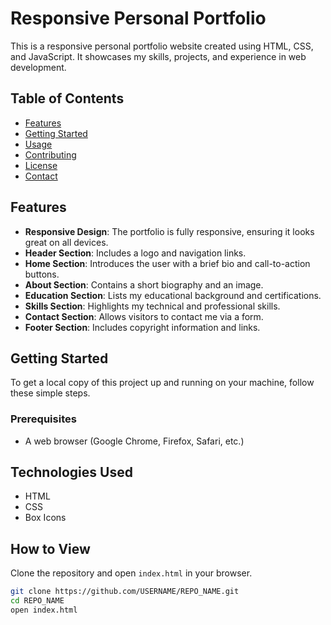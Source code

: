 # Responsive Personal Portfolio

This is a responsive personal portfolio website created using HTML, CSS, and JavaScript. It showcases my skills, projects, and experience in web development.

## Table of Contents
- [Features](#features)
- [Getting Started](#getting-started)
- [Usage](#usage)
- [Contributing](#contributing)
- [License](#license)
- [Contact](#contact)

## Features
- **Responsive Design**: The portfolio is fully responsive, ensuring it looks great on all devices.
- **Header Section**: Includes a logo and navigation links.
- **Home Section**: Introduces the user with a brief bio and call-to-action buttons.
- **About Section**: Contains a short biography and an image.
- **Education Section**: Lists my educational background and certifications.
- **Skills Section**: Highlights my technical and professional skills.
- **Contact Section**: Allows visitors to contact me via a form.
- **Footer Section**: Includes copyright information and links.

## Getting Started
To get a local copy of this project up and running on your machine, follow these simple steps.

### Prerequisites
- A web browser (Google Chrome, Firefox, Safari, etc.)

## Technologies Used

- HTML
- CSS
- Box Icons

## How to View

Clone the repository and open `index.html` in your browser.

```bash
git clone https://github.com/USERNAME/REPO_NAME.git
cd REPO_NAME
open index.html

